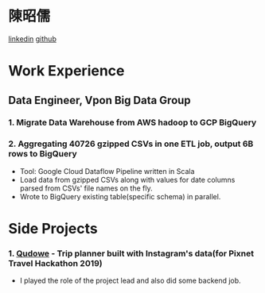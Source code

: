 # 陳昭儒

[linkedin](linkedin.com/in/traintravel) [github](https://github.com/TrainTravel)

# Work Experience

## Data Engineer, Vpon Big Data Group

### 1. Migrate Data Warehouse from AWS hadoop to GCP BigQuery

### 2. Aggregating 40726 gzipped CSVs in one ETL job, output 6B rows to BigQuery
   
   * Tool: Google Cloud Dataflow Pipeline written in Scala
   * Load data from gzipped CSVs along with values for date columns parsed from CSVs' file names on the fly. 
   * Wrote to BigQuery existing table(specific schema) in parallel.

# Side Projects

### 1. [Qudowe](https://reurl.cc/ze6qO7) - Trip planner built with Instagram's data(for Pixnet Travel Hackathon 2019)
   * I played the role of the project lead and also did some backend job.
